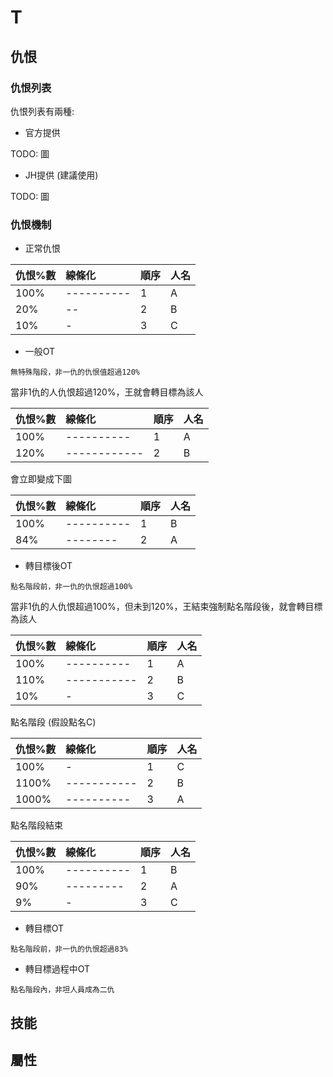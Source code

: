 # T

## 仇恨

### 仇恨列表

仇恨列表有兩種:

* 官方提供

TODO: 圖

* JH提供 (建議使用)

TODO: 圖

### 仇恨機制

* 正常仇恨

|仇恨%數|線條化|順序|人名|
|:---|:---|---|---|
|100%|----------|1|A|
|20%|--|2|B|
|10%|-|3|C|

* 一般OT

`無特殊階段，非一仇的仇恨值超過120%`

當非1仇的人仇恨超過120%，王就會轉目標為該人

|仇恨%數|線條化|順序|人名|
|:---|:---|---|---|
|100%|----------|1|A|
|120%|------------|2|B|

會立即變成下圖

|仇恨%數|線條化|順序|人名|
|:---|:---|---|---|
|100%|----------|1|B|
|84%|--------|2|A|

* 轉目標後OT

`點名階段前，非一仇的仇恨超過100%`

當非1仇的人仇恨超過100%，但未到120%，王結束強制點名階段後，就會轉目標為該人

|仇恨%數|線條化|順序|人名|
|:---|:---|---|---|
|100%|----------|1|A|
|110%|-----------|2|B|
|10%|-|3|C|

點名階段 (假設點名C)

|仇恨%數|線條化|順序|人名|
|:---|:---|---|---|
|100%|-|1|C|
|1100%|-----------|2|B|
|1000%|----------|3|A|

點名階段結束

|仇恨%數|線條化|順序|人名|
|:---|:---|---|---|
|100%|----------|1|B|
|90%|---------|2|A|
|9%|-|3|C|

* 轉目標OT

`點名階段前，非一仇的仇恨超過83%`


* 轉目標過程中OT

`點名階段內，非坦人員成為二仇`

## 技能

## 屬性

